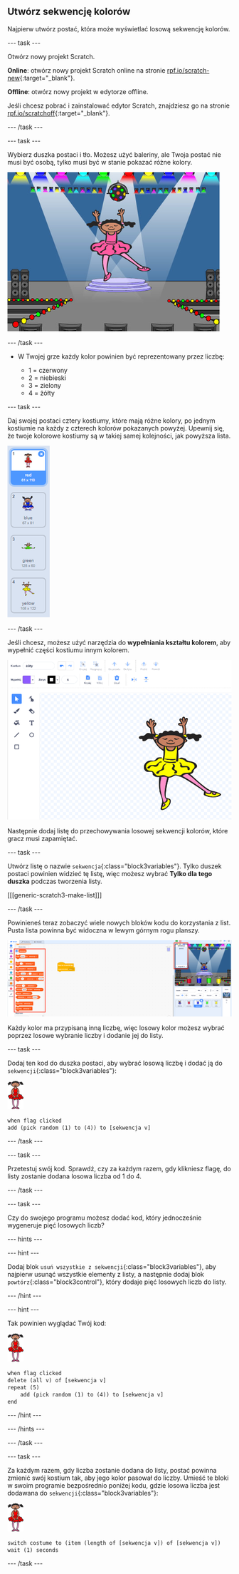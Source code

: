 ## Utwórz sekwencję kolorów

Najpierw utwórz postać, która może wyświetlać losową sekwencję kolorów.

--- task ---

Otwórz nowy projekt Scratch.

**Online**: otwórz nowy projekt Scratch online na stronie [rpf.io/scratch-new](https://rpf.io/scratch-new){:target="_blank"}.

**Offline**: otwórz nowy projekt w edytorze offline.

Jeśli chcesz pobrać i zainstalować edytor Scratch, znajdziesz go na stronie [rpf.io/scratchoff](https://rpf.io/scratchoff){:target="_blank"}.

--- /task ---

--- task ---

Wybierz duszka postaci i tło. Możesz użyć baleriny, ale Twoja postać nie musi być osobą, tylko musi być w stanie pokazać różne kolory.

![zrzut ekranu](images/colour-sprite.png)

--- /task ---

+ W Twojej grze każdy kolor powinien być reprezentowany przez liczbę:
    
    + 1 = czerwony
    + 2 = niebieski
    + 3 = zielony
    + 4 = żółty

--- task ---

Daj swojej postaci cztery kostiumy, które mają różne kolory, po jednym kostiumie na każdy z czterech kolorów pokazanych powyżej. Upewnij się, że twoje kolorowe kostiumy są w takiej samej kolejności, jak powyższa lista.

![zrzut ekranu](images/colour-costume.png)

--- /task ---

Jeśli chcesz, możesz użyć narzędzia do **wypełniania kształtu kolorem**, aby wypełnić części kostiumu innym kolorem.

![wypełnij kształt kolorem](images/color-a-shape.png)

Następnie dodaj listę do przechowywania losowej sekwencji kolorów, które gracz musi zapamiętać.

--- task ---

Utwórz listę o nazwie `sekwencja`{:class="block3variables"}. Tylko duszek postaci powinien widzieć tę listę, więc możesz wybrać **Tylko dla tego duszka** podczas tworzenia listy.

[[[generic-scratch3-make-list]]]

--- /task ---

Powinieneś teraz zobaczyć wiele nowych bloków kodu do korzystania z list. Pusta lista powinna być widoczna w lewym górnym rogu planszy.

![zrzut ekranu](images/colour-list-blocks-annotated.png)

Każdy kolor ma przypisaną inną liczbę, więc losowy kolor możesz wybrać poprzez losowe wybranie liczby i dodanie jej do listy.

--- task ---

Dodaj ten kod do duszka postaci, aby wybrać losową liczbę i dodać ją do `sekwencji`{:class="block3variables"}:

![balerina](images/ballerina.png)

```blocks3
when flag clicked
add (pick random (1) to (4)) to [sekwencja v]
```

--- /task ---

--- task ---

Przetestuj swój kod. Sprawdź, czy za każdym razem, gdy klikniesz flagę, do listy zostanie dodana losowa liczba od 1 do 4.

--- /task ---

--- task ---

Czy do swojego programu możesz dodać kod, który jednocześnie wygeneruje pięć losowych liczb?

--- hints ---


--- hint ---

Dodaj blok `usuń wszystkie z sekwencji`{:class="block3variables"}, aby najpierw usunąć wszystkie elementy z listy, a następnie dodaj blok `powtórz`{:class="block3control"}, który dodaje pięć losowych liczb do listy.

--- /hint ---

--- hint ---

Tak powinien wyglądać Twój kod:

![balerina](images/ballerina.png)

```blocks3
when flag clicked
delete (all v) of [sekwencja v]
repeat (5)
	add (pick random (1) to (4)) to [sekwencja v]
end
```

--- /hint ---

--- /hints ---

--- /task ---

--- task ---

Za każdym razem, gdy liczba zostanie dodana do listy, postać powinna zmienić swój kostium tak, aby jego kolor pasował do liczby. Umieść te bloki w swoim programie bezpośrednio poniżej kodu, gdzie losowa liczba jest dodawana do `sekwencji`{:class="block3variables"}:

![balerina](images/ballerina.png)

```blocks3
switch costume to (item (length of [sekwencja v]) of [sekwencja v])
wait (1) seconds
```

--- /task ---